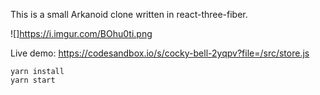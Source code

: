 This is a small Arkanoid clone written in react-three-fiber.

![]https://i.imgur.com/BOhu0ti.png

Live demo: https://codesandbox.io/s/cocky-bell-2yqpv?file=/src/store.js

    yarn install
    yarn start